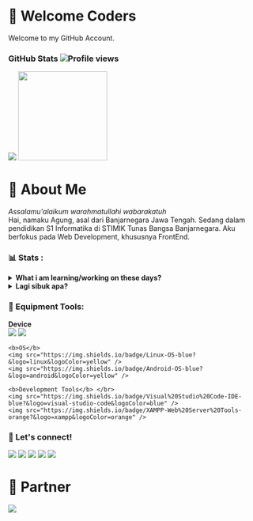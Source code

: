 # 🚦 Welcome Coders
Welcome to my GitHub Account.

### GitHub Stats ![Profile views](https://gpvc.arturio.dev/prazzdev)
<img src="https://github-readme-stats.vercel.app/api?username=prazzdev&hide=contribs,prs&show_icons=true&hide_border=true&title_color=000" />
<img src="https://github-readme-stats.vercel.app/api/top-langs/?username=prazzdev&layout=compact" height=180 />

# 👤 About Me
<i>Assalamu'alaikum warahmatullahi wabarakatuh</i><br>
Hai, namaku Agung, asal dari Banjarnegara Jawa Tengah. Sedang dalam pendidikan S1 Informatika di STIMIK Tunas Bangsa Banjarnegara. Aku berfokus pada Web Development, khususnya FrontEnd.

### 📊 Stats :
<details>
 <summary><strong>What i am learning/working on these days?</strong></summary>
   - 🌱 I’m currently learning JavaScript and all about Web Development. Focus on MERN Stack.</br>
   - 🤨 Interesting with Android Development. Like it. <br>
   - 💬 Ask me about anything.</br>
   - 📫 How to reach me: <a href="mailto:prazzid31@gmail.com">Email me!</a> </br>
 </summary>
</details>
<details>
 <summary><strong>Lagi sibuk apa?</strong></summary>
    - Not yet. secret :v
</details>

### 🧰 Equipment Tools:
  <p>
    <b>Device</b> </br>
    <img src="https://img.shields.io/badge/Redmi%203S-Handphone-orange?&logo=xiaomi&logoColor=orange" />
    <img src="https://img.shields.io/badge/HP%20Probook%206570b-Laptop-silver?&logo=hp&logoColor=silver" /> </br>
    
    <b>OS</b>
    <img src="https://img.shields.io/badge/Linux-OS-blue?&logo=linux&logoColor=yellow" />
    <img src="https://img.shields.io/badge/Android-OS-blue?&logo=android&logoColor=yellow" />
    
    <b>Development Tools</b> </br>
    <img src="https://img.shields.io/badge/Visual%20Studio%20Code-IDE-blue?&logo=visual-studio-code&logoColor=blue" />
    <img src="https://img.shields.io/badge/XAMPP-Web%20Server%20Tools-orange?&logo=xampp&logoColor=orange" />
  </p>

### 📱 Let's connect!
<p>
    <a href="https://prazzdev.rf.gd" target="blank"><img src="https://img.shields.io/badge/Website-PRAZZDEV-green" /></a>
    <a href="https://linkedin.com/agungpraz31" target="blank"><img src="https://img.shields.io/badge/Agung_Prasetyo-30302f?style=flat&logo=linkedin" /></a>
    <a href="https://facebook.com/prazzdev" target="blank"><img src="https://img.shields.io/badge/Agung_Prasetyo-30302f?style=flat&logo=facebook" /></a>
    <a href="https://telegram.org/agungpraz31" target="blank"><img src="https://img.shields.io/badge/@agungpraz31-30302f?style=flat&logo=telegram" /></a>
    <a href="https://facebook.com/prazzdevwa.me/6282144424079" target="blank"><img src="https://img.shields.io/badge/Agung_Prasetyo-30302f?style=flat&logo=whatsapp" /></a>
</p>

# 👥 Partner
<a href="https://github.com/dhikaweb7"><img src="https://img.shields.io/badge/Andhika%20Pratama%20Putra-000?style=for-the-badge&logo=github&logoColor=fff" /></a>
